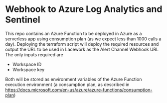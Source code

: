 # Webhook to Azure Log Analytics and Sentinel

This repo contains an Azure Function to be deployed in Azure as a serverless app using consumption plan (as we expect less than 1000 calls a day).
Deploying the terraform script will deploy the required resources and output the URL to be used in Lacework as the Alert Channel Webhook URL
The only inputs required are 
* Workspace ID
* Workspace key

Both will be stored as environment variables of the Azure Function execution environment (a consumption plan, as described in https://docs.microsoft.com/en-us/azure/azure-functions/consumption-plan)
